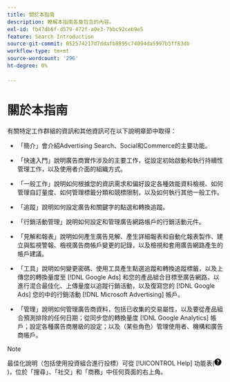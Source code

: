 ```yaml
---
title: 關於本指南
description: 瞭解本指南各章包含的內容。
exl-id: fb47db6f-d579-472f-a0e3-7bbc92ceb9e5
feature: Search Introduction
source-git-commit: 052574217d7ddafb8895c74094da5997b5ff83db
workflow-type: tm+mt
source-wordcount: '296'
ht-degree: 0%

---
```


# 關於本指南

有關特定工作群組的資訊和其他資訊可在以下說明章節中取得：

* 「簡介」會介紹Advertising Search、Social和Commerce的主要功能。

* 「快速入門」說明廣告商實作涉及的主要工作，從設定初始啟動和執行持續性管理工作，以及使用者介面的組織方式。

* 「一般工作」說明如何根據您的資訊需求和偏好設定各種效能資料檢視、如何管理自訂量度、如何管理標籤分類和競標限制，以及如何執行其他一般工作。

* 「追蹤」說明如何設定廣告和關鍵字的點選和轉換追蹤。

* 「行銷活動管理」說明如何設定和管理廣告網路帳戶的行銷活動元件。

* 「見解和報表」說明如何產生廣告見解、產生詳細報表和自動化報表製作、建立與監視警報、檢視廣告商帳戶變更的記錄，以及檢視和套用廣告網路產生的帳戶建議。

* 「工具」說明如何變更密碼、使用工具產生點選追蹤和轉換追蹤標籤，以及上傳您的轉換量度至 [!DNL Google Ads] 和您的產品組合目標至廣告網路，以進行混合最佳化、上傳量度以追蹤行銷活動，以及復寫您的 [!DNL Google Ads] 您的中的行銷活動 [!DNL Microsoft Advertising] 帳戶。

* 「管理」說明如何管理廣告商資料，包括已收集的交易屬性，以及要從產品組合預測排除的任何日期；從同步您的轉換量度 [!DNL Google Analytics] 帳戶；設定各種廣告商層級的設定；以及（某些角色）管理使用者、機構和廣告商帳戶。

>[!NOTE]
>
>最佳化說明（包括使用投資組合進行投標）可從 [!UICONTROL Help] 功能表(![說明功能表](/help/search-social-commerce/assets/help-main-menu.png "說明功能表"))，位於「搜尋」、「社交」和「商務」中任何頁面的右上角。
